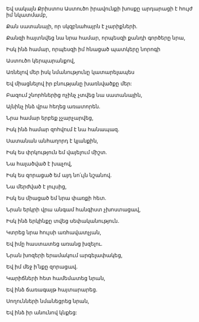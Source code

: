 Եվ սակայն Քրիստոս Աստուծո իրավունքի խոսքը արդարացի է հույժ իմ նկատմամբ,


Քան սատանայի, որ սկզբնահայրն է չարիքների.


Քանզի հայտնվեց նա նրա համար, որպեսզի քանդի գործերը նրա,


Իսկ ինձ համար, որպեսզի իմ հնացած պատկերը նորոգի


Աստուծո կերպարանքով,


Առնելով մեր իսկ նմանությունը կատարելապես


Եվ միացնելով իր բնությանը խառնվածքը մեր:


Բազում շնորհներից ոչինչ չտվեց նա սատանային,


Այնինչ ինձ վրա հեղեց առատորեն.


Նրա համար երբեք չչարչարվեց,


Իսկ ինձ համար զոհվում է նա հանապազ.


Սատանան անհաղորդ է կյանքին,


Իսկ ես փրկություն եմ վայելում միշտ.


Նա հալածված է խաչով,


Իսկ ես զորացած եմ այդ նո՛ւյն նշանով.


Նա մերժված է լույսից,


Իսկ ես միացած եմ նրա փառքի հետ.


Նրան երկրի վրա անգամ հանգիստ չխոստացավ,


Իսկ ինձ երկինքը տվեց սեփականություն.


Կտրեց նրա հույսի առհավատչյան,


Եվ իմը հաստատեց առանց խզելու.


Նրան խոզերի երամակում արգելափակեց,


Եվ իմ մեջ ի՛նքը զորացավ.


Կարիճների հետ համեմատեց նրան,


Եվ ինձ ճառագայթ հայտարարեց.


Սողունների նմանեցրեց նրան,


Եվ ինձ իր անունով կնքեց: